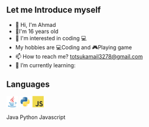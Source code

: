 ## Let me Introduce myself
- 👋 Hi, I'm Ahmad
- 📌I'm 16 years old
- 👀 I'm interested in coding 💻
- My hobbies are 💻Coding and 🎮Playing game
- 📫 How to reach me? totsukamail3278@gmail.com
- 🌱 I’m currently learning:
## Languages

<img src="https://raw.githubusercontent.com/devicons/devicon/master/icons/java/java-original.svg" width="30" height="30"> <img src="https://raw.githubusercontent.com/devicons/devicon/master/icons/python/python-original.svg" width="30" height="30"> <img src="https://raw.githubusercontent.com/devicons/devicon/master/icons/javascript/javascript-original.svg" width="30" height="30">

Java Python Javascript

<!---<img align = "left" alt = "Ahmad3296's Github Stats" src = "https://github-readme-stats.vercel.app/api?username=Ahmad3296&show_icons=true&theme=radical" />
<img align = "left" alt = "Ahmad3296's Github Stats" src = "https://github-readme-stats.vercel.app/api/top-langs/?username=Ahmad3296&layout=compact" />
Ahmad3296/Ahmad3296 is a ✨ special ✨ repository because its `README.md` (this file) appears on your GitHub profile.
You can click the Preview link to take a look at your changes.
--->
